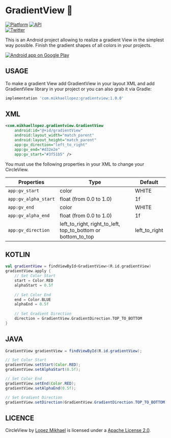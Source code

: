 GradientView 🌈
=================

[![Platform](https://img.shields.io/badge/platform-android-green.svg)](http://developer.android.com/index.html)
[![API](https://img.shields.io/badge/API-16%2B-brightgreen.svg?style=flat)](https://android-arsenal.com/api?level=16)
<br>
[![Twitter](https://img.shields.io/badge/Twitter-@LopezMikhael-blue.svg?style=flat)](http://twitter.com/lopezmikhael)

This is an Android project allowing to realize a gradient View in the simplest way possible. Finish the gradient shapes of all colors in your projects.

<a href="https://play.google.com/store/apps/details?id=com.mikhaellopez.lopspower">
  <img alt="Android app on Google Play" src="https://developer.android.com/images/brand/en_app_rgb_wo_45.png" />
</a>

USAGE
-----

To make a gradient View add GradientView in your layout XML and add GradientView library in your project or you can also grab it via Gradle:

```groovy
implementation 'com.mikhaellopez:gradientview:1.0.0'
```

XML
-----

```xml    
<com.mikhaellopez.gradientview.GradientView
    android:id="@+id/gradientView"
    android:layout_width="match_parent"
    android:layout_height="match_parent"
    app:gv_direction="left_to_right"
    app:gv_end="#d32e2e"
    app:gv_start="#3f51b5" />
```

You must use the following properties in your XML to change your CircleView.

| Properties           | Type                                                         | Default       |
| -------------------- | ------------------------------------------------------------ | ------------- |
| `app:gv_start`       | color                                                        | WHITE         |
| `app:gv_alpha_start` | float (from 0.0 to 1.0)                                      | 1f            |
| `app:gv_end`         | color                                                        | WHITE         |
| `app:gv_alpha_end`   | float (from 0.0 to 1.0)                                      | 1f            |
| `app:gv_direction`   | left_to_right, right_to_left, top_to_bottom or bottom_to_top | left_to_right |

KOTLIN
-----

```kotlin
val gradientView = findViewById<GradientView>(R.id.gradientView)
gradientView.apply {
    // Set Color Start
    start = Color.RED
    alphaStart = 0.5f
    
    // Set Color End
    end = Color.BLUE
    alphaEnd = 0.5f
    
    // Set Gradient Direction
    direction = GradientView.GradientDirection.TOP_TO_BOTTOM
}
```

JAVA
-----

```java
GradientView gradientView = findViewById(R.id.gradientView);

// Set Color Start
gradientView.setStart(Color.RED);
gradientView.setAlphaStart(0.5f);

// Set Color End
gradientView.setEnd(Color.RED);
gradientView.setAlphaEnd(0.5f);

// Set Gradient Direction
gradientView.setDirection(GradientView.GradientDirection.TOP_TO_BOTTOM);
```

LICENCE
-----

CircleView by [Lopez Mikhael](http://mikhaellopez.com/) is licensed under a [Apache License 2.0](http://www.apache.org/licenses/LICENSE-2.0).
